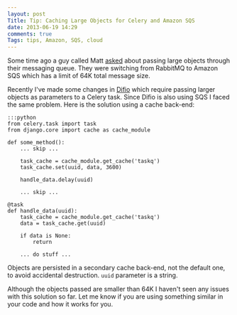 ```yaml
---
layout: post
Title: Tip: Caching Large Objects for Celery and Amazon SQS 
date: 2013-06-19 14:29
comments: true
Tags: tips, Amazon, SQS, cloud
---
```


Some time ago a guy called Matt
[asked](https://groups.google.com/forum/?fromgroups=#!topic/celery-users/RFAuGjZwtmg)
about passing large objects through their messaging queue. They were switching from
RabbitMQ to Amazon SQS which has a limit of 64K total message size.

Recently I've made some changes in [Difio](http://www.dif.io) which require passing
larger objects as parameters to a Celery task. Since Difio is also using SQS I faced the
same problem. Here is the solution using a cache back-end: 

    :::python
    from celery.task import task
    from django.core import cache as cache_module
    
    def some_method():
        ... skip ...
    
        task_cache = cache_module.get_cache('taskq')
        task_cache.set(uuid, data, 3600)
    
        handle_data.delay(uuid)
    
        ... skip ...
    
    @task
    def handle_data(uuid):
        task_cache = cache_module.get_cache('taskq')
        data = task_cache.get(uuid)
    
        if data is None:
            return
    
        ... do stuff ...

Objects are persisted in a secondary cache back-end, not the default one, to avoid
accidental destruction. `uuid` parameter is a string.

Although the objects passed are smaller than 64K I haven't seen any issues
with this solution so far. Let me know if you are using something similar in your code
and how it works for you. 


